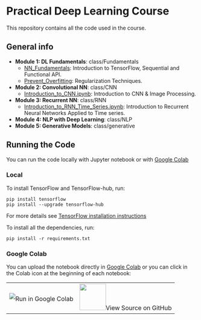 # Practical Deep Learning Course
This repository contains all  the code used in the course.

## General info

- **Module 1: DL Fundamentals**: class/Fundamentals
  - [NN_Fundamentals](./class/Fundamentals/NN_Fundamentals.ipynb): Introduction to TensorFlow, Sequential and Functional API.
  - [Prevent_Overfitting](./class/Fundamentals/Prevent_Overfitting.ipynb): Regularization Techniques.
- **Module 2: Convolutional NN**: class/CNN
  - [Introduction_to_CNN.ipynb](./class/CNN/Introduction_to_CNN.ipynb): Introduction to CNN & Image Processing.
- **Module 3: Recurrent NN**: class/RNN
  - [Introduction_to_RNN_Time_Series.ipynb](./class/RNN/Introduction_to_RNN_Time_Series.ipynb): Introduction to Recurrent Neural Networks Applied to Time series.
- **Module 4: NLP with Deep Learning**: class/NLP
- **Module 5: Generative Models**: class/generative

## Running the Code

You can run the code locally with Jupyter notebook or with [Google Colab](https://colab.research.google.com/)

### Local

To install TensorFlow and TensorFlow-hub, run:
```
pip install tensorflow
pip install --upgrade tensorflow-hub
```
For more details see [TensorFlow installation instructions](https://www.tensorflow.org/install)

To install all the dependencies, run:
```
pip install -r requirements.txt
```

### Google Colab

You can upload the notebook directly in [Google Colab](https://colab.research.google.com/) or you can click in the Colab icon at the beginning of each notebook:

<table align="center">
 <td align="center">
        <img src="https://i.ibb.co/2P3SLwK/colab.png"  style="padding-bottom:5px;" />Run in Google Colab</a></td>
  <td align="center">
        <img src="https://i.ibb.co/xfJbPmL/github.png"  height="70px" style="padding-bottom:5px;"  />View Source on GitHub</a></td>
</table>
    
